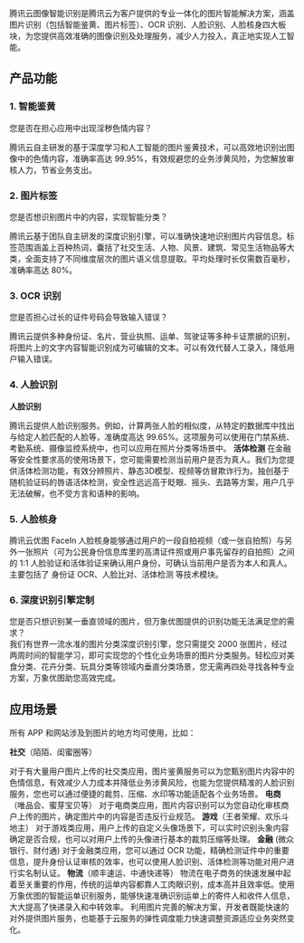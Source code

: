 腾讯云图像智能识别是腾讯云为客户提供的专业一体化的图片智能解决方案，涵盖图片识别（包括智能鉴黄、图片标签）、OCR 识别、人脸识别、人脸核身四大板块，为您提供高效准确的图像识别及处理服务，减少人力投入，真正地实现人工智能。
## 产品功能
### 1. 智能鉴黄

您是否在担心应用中出现淫秽色情内容？

腾讯云自主研发的基于深度学习和人工智能的图片鉴黄技术，可以高效地识别出图像中的色情内容，准确率高达 99.95%，有效规避您的业务涉黄风险，为您解放审核人力，节省业务支出。

### 2. 图片标签

您是否想识别图片中的内容，实现智能分类？

腾讯云基于团队自主研发的深度识别引擎，可以准确快速地识别图片内容信息。标签范围涵盖上百种热词，囊括了社交生活、人物、风景、建筑、常见生活物品等大类，全面支持了不同维度层次的图片语义信息提取。平均处理时长仅需数百毫秒，准确率高达 80%。

### 3. OCR 识别
您是否担心过长的证件号码会导致输入错误？

腾讯云提供多种身份证、名片、营业执照、运单、驾驶证等多种卡证票据的识别，将图片上的文字内容智能识别成为可编辑的文本。可以有效代替人工录入，降低用户输入错误。

### 4. 人脸识别

**人脸识别**

腾讯云提供人脸识别服务。例如，计算两张人脸的相似度，从特定的数据库中找出与给定人脸匹配的人脸等，准确度高达 99.65%。这项服务可以使用在门禁系统、考勤系统、摄像监控系统中，也可以应用在照片分类等场景中。
**活体检测**
在金融等安全性要求高的使用场景下，您可能需要检测当前用户是否为真人。我们为您提供活体检测功能，有效分辨照片、静态3D模型、视频等仿冒欺诈行为。独创基于随机验证码的唇语活体检测，安全性远远高于眨眼、摇头、去路等方案，用户几乎无法破解，也不受方言和语种的影响。

### 5. 人脸核身

腾讯云优图 FaceIn 人脸核身能够通过用户的一段自拍视频（或一张自拍照）与另外一张照片（可为公民身份信息库里的高清证件照或用户事先留存的自拍照）之间的 1:1 人脸验证和活体验证来确认用户身份，可确认当前用户是否为本人和真人。主要包括了 身份证 OCR、人脸比对、活体检测 等技术模块。
### 6. 深度识别引擎定制
您是否只想识别某一垂直领域的图片，但万象优图提供的识别功能无法满足您的需求？</br>我们有世界一流水准的图片分类深度识别引擎，您只需提交 2000 张图片，经过两周时间的智能学习，即可实现您的个性化业务场景的图片分类服务。轻松应对美食分类、花卉分类、玩具分类等领域内垂直分类场景，您无需再四处寻找各种专业方案，万象优图助您高效完成。

## 应用场景
所有 APP 和网站涉及到图片的地方均可使用，比如：

**社交**（陌陌、闺蜜圈等）

对于有大量用户图片上传的社交类应用，图片鉴黄服务可以为您甄别图片内容中的色情信息，有效减少人力成本并降低业务涉黄风险，也能为您提供精准的人脸识别服务，您也可以通过便捷的裁剪、压缩、水印等功能适配各个业务场景。
**电商**（唯品会、蜜芽宝贝等）
对于电商类应用，图片内容识别可以为您自动化审核商户上传的图片，确定图片中的内容是否违反行业规范。
**游戏**（王者荣耀、欢乐斗地主）
对于游戏类应用，用户上传的自定义头像场景下，可以实时识别头象内容确定是否合规，也可以对用户上传的头像进行基本的裁剪压缩等处理。
**金融** (微众银行、财付通)
对于金融类应用，您可以通过 OCR 功能，精确检测证件中的重要信息，提升身份认证审核的效率，也可以使用人脸识别、活体检测等功能对用户进行实名制认证。
**物流**（顺丰速运、中通快递等）
物流在电子商务的快速发展中起着至关重要的作用，传统的运单内容都靠人工肉眼识别，成本高并且效率低。使用万象优图的智能运单识别服务，能够快速准确识别运单上的寄件人和收件人信息，大大提高了快递录入和中转效率。
利用图片完善的解决方案，开发者既能快速的对外提供图片服务，也能基于云服务的弹性调度能力快速调整资源适应业务突然变化。